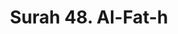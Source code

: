 ---
title       : "Surah 48. Al-Fat-h"
DATE        : 7/25/2018 9:18:17 AM
draft       : false
TYPE        : "quran"
layout      : "surah"
BookCode    : "ARB"
SurahNumber : "48"
TotalAyah   : "29"
---